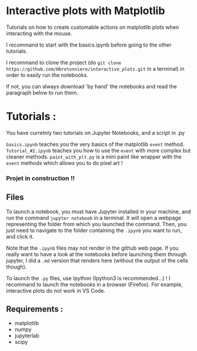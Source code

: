 # Interactive plots with Matplotlib

Tutorials on how to create customable actions on matplotlib plots when interacting with the mouse.

I recommand to start with the basics.ipynb before going to the other tutorials.

I recommand to clone the project (do `git clone https://github.com/Hbretonniere/interactive_plots.git` in a terminal) in order to easily run the notebooks.

If not, you can always download 'by hand' the notebooks and read the paragraph below to run them.

# Tutorials :

You have curretnly two tutorials on Jupyter Notebooks, and a script in .py

`basics.ipynb` teaches you the very basics of the matplotlib `event` method.
`Tutorial_#2.ipynb` teaches you how to use the `event` with more complex but cleaner methods.
`paint_with_plt.py` is a mini paint like wrapper with the `event` methods which allows you to do pixel art !
### Projet in construction !!

## Files

To launch a notebook, you must have Jupyter installed in your machine, and run the command `jupyter notebook` in a terminal. It will open a webpage representing the folder from which you launched the command. Then, you just need to navigate to the folder containing the `.ipynb` you want to run, and click it.

Note that the `.ipynb` files may not render in the github web page. If you really want to have a look at the notebooks before launching them through jupyter, I did a `.md` version that renders here (without the output of the cells though).

To launch the `.py` files, use Ipython (Ipython3 is recommended...) !
I recommand to launch the notebooks in a browser (Firefox). For example, interactive plots do not work in VS Code.

## Requirements :

- matplotlib
- numpy
- jupyterlab
- scipy